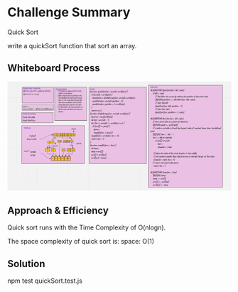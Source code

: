 # Challenge Summary

Quick Sort

write a quickSort function that sort an array.


## Whiteboard Process

![quicksort](../Quick-Sort/images/QuickSort.png)

## Approach & Efficiency

Quick sort runs with the Time Complexity of O(nlogn).

The space complexity of quick sort is: space: O(1)

## Solution

npm test quickSort.test.js


